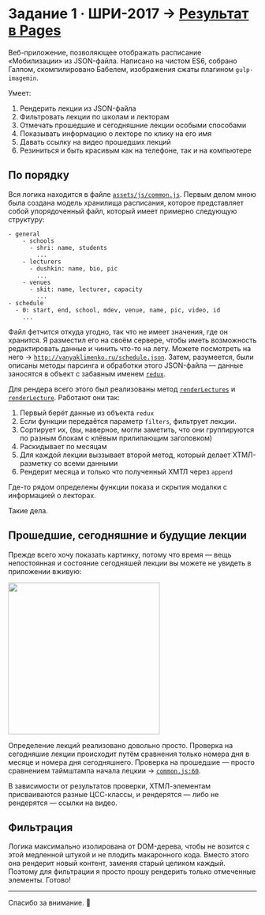 # Задание 1 · ШРИ-2017 → [Результат в Pages](http://vanyaklimenko.ru/shri-task-1)
Веб-приложение, позволяющее отображать расписание «Мобилизации» из JSON-файла. Написано на чистом ES6, собрано Галпом, скомпилировано Бабелем, изображения сжаты плагином `gulp-imagemin`.

Умеет:
1. Рендерить лекции из JSON-файла
2. Фильтровать лекции по школам и лекторам
3. Отмечать прошедшие и сегодняшние лекции особыми способами
4. Показывать информацию о лекторе по клику на его имя
5. Давать ссылку на видео прошедших лекций
6. Резиниться и быть красивым как на телефоне, так и на компьютере

## По порядку
Вся логика находится в файле [`assets/js/common.js`](https://github.com/vanya-klimenko/shri-task-1/blob/master/assets/js/common.js).
Первым делом мною была создана модель хранилища расписания, которое представляет собой упорядоченный файл, который имеет примерно следующую структуру:
```
- general
    - schools
      - shri: name, students
        ...
    - lecturers
      - dushkin: name, bio, pic
        ...
    - venues
      - skit: name, lecturer, capacity
        ...
- schedule
  - 0: start, end, school, mdev, venue, name, pic, video, id
    ...
```
Файл фетчится откуда угодно, так что не имеет значения, где он хранится. Я разместил его на своём сервере, чтобы иметь возможность редактировать данные и чинить что-то на лету. Можете посмотреть на него → [`http://vanyaklimenko.ru/schedule.json`](http://vanyaklimenko.ru/schedule.json). Затем, разумеется, были описаны методы парсинга и обработки этого JSON-файла — данные заносятся в объект с забавным именем [`redux`](https://github.com/vanya-klimenko/shri-task-1/blob/master/assets/js/common.js#L4).

Для рендера всего этого был реализованы метод [`renderLectures`](https://github.com/vanya-klimenko/shri-task-1/blob/master/assets/js/common.js#L71) и [`renderLecture`](https://github.com/vanya-klimenko/shri-task-1/blob/master/assets/js/common.js#L152). Работают они так:
1. Первый берёт данные из объекта `redux`
2. Если функции передаётся параметр `filters`, фильтрует лекции.
2. Сортирует их, (вы, наверное, могли заметить, что они группируются по разным блокам с клёвым прилипающим заголовком)
3. Раскидывает по месяцам
4. Для каждой лекции выззывает второй метод, который делает ХТМЛ-разметку со всеми данными
5. Рендерит месяца и только что полученный ХМТЛ через `append` 
 
Где-то рядом определены функции показа и скрытия модалки с информацией о лекторах.

Такие дела. 

## Прошедшие, сегодняшние и будущие лекции
Прежде всего хочу показать картинку, потому что время — вещь непостоянная и состояние сегодняшей лекции вы можете не увидеть в приложении вживую:  
  
<img src="http://vanyaklimenko.ru/i/shri-1.png" width="307">  

Определение лекций реализовано довольно просто. Проверка на сегодняшие лекции происходит путём сравнения только номера дня в месяце и номера дня сегодняшнего. Проверка на прошедшие — просто сравнением таймштампа начала лецкии → [`common.js:60`](https://github.com/vanya-klimenko/shri-task-1/blob/master/assets/js/common.js#L60`).

В зависимости от результатов проверки, ХТМЛ-элементам присваиваются разные ЦСС-классы, и рендерятся — либо не рендерятся — ссылки на видео.

## Фильтрация
Логика максимально изолирована от DOM-дерева, чтобы не возится с этой медленной штукой и не плодить макаронного кода. Вместо этого она рендерит новый контент, заменяя старый целиком каждый. Поэтому для фильтрации я просто прошу рендерить только отмеченные элементы. Готово!

---

Спасибо за внимание. 🌚
